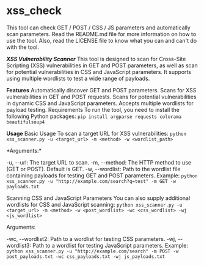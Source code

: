 # xss_check
This tool can check GET / POST / CSS / JS parameters and automatically scan parameters. Read the README.md file for more information on how to use the tool. Also, read the LICENSE file to know what you can and can't do with the tool.

***XSS Vulnerability Scanner***
This tool is designed to scan for Cross-Site Scripting (XSS) vulnerabilities in GET and POST parameters, as well as scan for potential vulnerabilities in CSS and JavaScript parameters. It supports using multiple wordlists to test a wide range of payloads.

__Features__ 
Automatically discover GET and POST parameters.
Scans for XSS vulnerabilities in GET and POST requests.
Scans for potential vulnerabilities in dynamic CSS and JavaScript parameters.
Accepts multiple wordlists for payload testing.
Requirements
To run the tool, you need to install the following Python packages:
```pip install argparse requests colorama beautifulsoup4```

__Usage__
Basic Usage
To scan a target URL for XSS vulnerabilities:
```python xss_scanner.py -u <target_url> -m <method> -w <wordlist_path>```

\*Arguments:\*

-u, --url: The target URL to scan.
-m, --method: The HTTP method to use (GET or POST). Default is GET.
-w, --wordlist: Path to the wordlist file containing payloads for testing GET and POST parameters.
Example:
```python xss_scanner.py -u "http://example.com/search?q=test" -m GET -w payloads.txt```

Scanning CSS and JavaScript Parameters
You can also supply additional wordlists for CSS and JavaScript scanning:
```python xss_scanner.py -u <target_url> -m <method> -w <post_wordlist> -wc <css_wordlist> -wj <js_wordlist>```

Arguments:

-wc, --wordlist2: Path to a wordlist for testing CSS parameters.
-wj, --wordlist3: Path to a wordlist for testing JavaScript parameters.
Example:
```python xss_scanner.py -u "http://example.com/search" -m POST -w post_payloads.txt -wc css_payloads.txt -wj js_payloads.txt```

